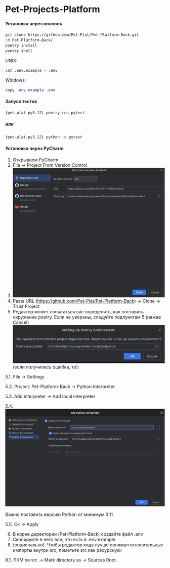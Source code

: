 # Pet-Projects-Platform

#### Установка через консоль
```bash
git clone https://github.com/Pet-Plat/Pet-Platform-Back.git
cd Pet-Platform-Back/
poetry install
poetry shell
```
UNIX:
```bash
cat .env.example > .env
```
Windows:
```powershell
copy .env.example .env
```

#### Запуск тестов
```bash
(pet-plat-py3.12) poetry run pytest
```
##### или
```bash
(pet-plat-py3.12) python -m pytest
```

#### Установка через PyCharm
1. Открываем PyCharm
2. File -> Project From Version Control
3. ![input_url](https://github.com/Pet-Plat/Pet-Platform-Back/blob/master/docs/setup/pycharm/input_url.png)
4. Paste URL (https://github.com/Pet-Plat/Pet-Platform-Back) -> Clone -> Trust Project
5. Редактор может попытаться вас определить, как поставить окружение poetry. Если не уверены, следуйте подпунктам 5 (нажав Cancel)
 ![setup_poetry_auto](https://github.com/Pet-Plat/Pet-Platform-Back/blob/master/docs/setup/pycharm/setup_poetry_auto.png) (если получилась ошибка, то):

5.1. File -> Settings

5.2. Project: Pet-Platform-Back -> Python Interpreter

5.3. Add interpreter -> Add local interpreter

5.4. ![add_poetry_interpreter](https://github.com/Pet-Plat/Pet-Platform-Back/blob/master/docs/setup/pycharm/add_poetry_interpreter.png)

Важно поставить версию Python от минимум 3.11

5.5. Ок -> Apply

6. В корне директории (Pet-Platform-Back) создайте файл .env
7. Скопируйте в него все, что есть в .env.example
8. (опционально). Чтобы редактор кода лучше понимал относительные импорты внутри src, пометьте src как ресурсную:

8.1. ЛКМ по src -> Mark directory as -> Sources Root

